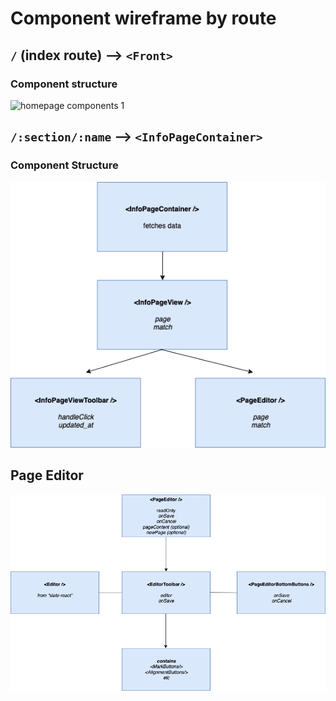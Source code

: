 # Component wireframe by route

## `/` (index route) --> `<Front>`

### Component structure

![homepage components 1](/docs/images/dicty-frontpage-wireframe.png)

## `/:section/:name` --> `<InfoPageContainer>`

### Component Structure

![editable page components](/docs/images/editable-pages.png)

## Page Editor

![page editor components](/docs/images/page-editor.png)

